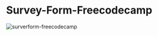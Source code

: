 # Survey-Form-Freecodecamp

![surverform-freecodecamp](https://user-images.githubusercontent.com/85064536/155851062-19500c5c-696c-46bf-9693-bf06a55526e1.jpg)

